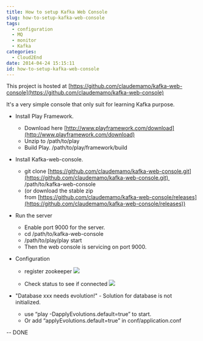 ```yaml
---
title: How to setup Kafka Web Console
slug: how-to-setup-kafka-web-console
tags:
  - configuration
  - MQ
  - monitor
  - Kafka
categories:
  - Cloud2End
date: 2014-04-24 15:15:11
id: how-to-setup-kafka-web-console
---
```


This project is hosted at [https://github.com/claudemamo/kafka-web-console](https://github.com/claudemamo/kafka-web-console)

It's a very simple console that only suit for learning Kafka purpose.

*   Install Play Framework.

    *   Download here [http://www.playframework.com/download](http://www.playframework.com/download)
    *   Unzip to /path/to/play
    *   Build Play. /path/to/play/framework/build

*   Install Kafka-web-console.

    *   git clone [https://github.com/claudemamo/kafka-web-console.git](https://github.com/claudemamo/kafka-web-console.git)  /path/to/kafka-web-console
    *   (or download the stable zip from [https://github.com/claudemamo/kafka-web-console/releases](https://github.com/claudemamo/kafka-web-console/releases))

*   Run the server

    *   Enable port 9000 for the server.
    *   cd /path/to/kafka-web-console
    *   /path/to/play/play start
    *   Then the web console is servicing on port 9000.

*   Configuration

    *   register zookeeper
    ![](img1.png)

    *   Check status to see if connected
    ![](img2.png)


*   "Database xxx needs evolution!" - Solution for database is not initialized.
    *  use “play -DapplyEvolutions.default=true” to start. 
    *  Or add “applyEvolutions.default=true” in conf/application.conf 

-- DONE
